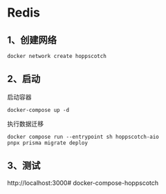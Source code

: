 # Redis
## 1、创建网络
``` SHELL
docker network create hoppscotch
```


## 2、启动
启动容器
``` SHELL
docker-compose up -d
```

执行数据迁移
``` SHELL
docker compose run --entrypoint sh hoppscotch-aio
pnpx prisma migrate deploy
```

## 3、测试
http://localhost:3000# docker-compose-hoppscotch
